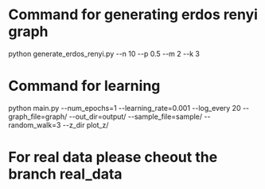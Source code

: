 # Command for generating erdos renyi graph

python generate_erdos_renyi.py --n 10 --p 0.5 --m 2 --k 3

# Command for learning

python main.py --num_epochs=1 --learning_rate=0.001 --log_every 20 --graph_file=graph/ --out_dir=output/ --sample_file=sample/ --random_walk=3 --z_dir plot_z/

# For real data please cheout the branch real_data
